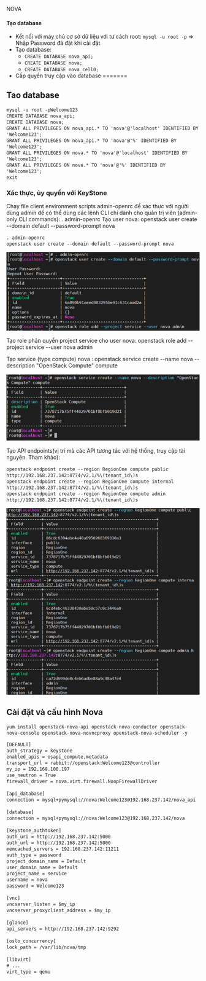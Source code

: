NOVA

#### Tạo database

- Kết nối với máy chủ cơ sở dữ liệu với tư cách root: `mysql -u root -p` => Nhập Password đã đặt khi cài đặt 
- Tạo database:
  - `CREATE DATABASE nova_api;`
  - `CREATE DATABASE nova;`
  - `CREATE DATABASE nova_cell0;`
- Cấp quyền truy cập vào database
=======

## Tao database


```
mysql -u root -pWelcome123
CREATE DATABASE nova_api;
CREATE DATABASE nova;
GRANT ALL PRIVILEGES ON nova_api.* TO 'nova'@'localhost' IDENTIFIED BY 'Welcome123';
GRANT ALL PRIVILEGES ON nova_api.* TO 'nova'@'%' IDENTIFIED BY 'Welcome123';
GRANT ALL PRIVILEGES ON nova.* TO 'nova'@'localhost' IDENTIFIED BY 'Welcome123';
GRANT ALL PRIVILEGES ON nova.* TO 'nova'@'%' IDENTIFIED BY 'Welcome123';
exit
```
###  Xác thực, ủy quyền với KeyStone
Chạy file client environment scripts admin-openrc để xác thực với người dùng admin để có thể dùng các lệnh CLI chỉ dành cho quản trị viên (admin-only CLI commands): . admin-openrc
Tạo user nova: openstack user create --domain default --password-prompt nova

```
. admin-openrc
openstack user create --domain default --password-prompt nova
```

![](./Image/1.png)

Tạo role phân quyền project service cho user nova: openstack role add --project service --user nova admin

Tạo service (type compute) nova : openstack service create --name nova --description "OpenStack Compute" compute

![](./Image/2.png)

Tạo API endpoints(vị trí mà các API tương tác với hệ thống, truy cập tài nguyên. Tham khảo):

```
openstack endpoint create --region RegionOne compute public http://192.168.237.142:8774/v2.1/%\(tenant_id\)s
openstack endpoint create --region RegionOne compute internal http://192.168.237.142:8774/v2.1/%\(tenant_id\)s
openstack endpoint create --region RegionOne compute admin http://192.168.237.142:8774/v2.1/%\(tenant_id\)s
```

![](./Image/3.png)


## Cài đặt và cấu hình Nova
```
yum install openstack-nova-api openstack-nova-conductor openstack-nova-console openstack-nova-novncproxy openstack-nova-scheduler -y
```

```
[DEFAULT]
auth_strategy = keystone
enabled_apis = osapi_compute,metadata
transport_url = rabbit://openstack:Welcome123@controller
my_ip = 192.168.100.197
use_neutron = True
firewall_driver = nova.virt.firewall.NoopFirewallDriver

[api_database]
connection = mysql+pymysql://nova:Welcome123@192.168.237.142/nova_api

[database]
connection = mysql+pymysql://nova:Welcome123@192.168.237.142/nova

[keystone_authtoken]
auth_uri = http://192.168.237.142:5000
auth_url = http://192.168.237.142:5000
memcached_servers = 192.168.237.142:11211
auth_type = password
project_domain_name = Default
user_domain_name = Default
project_name = service
username = nova
password = Welcome123

[vnc]
vncserver_listen = $my_ip
vncserver_proxyclient_address = $my_ip

[glance]
api_servers = http://192.168.237.142:9292

[oslo_concurrency]
lock_path = /var/lib/nova/tmp

[libvirt]
# ...
virt_type = qemu
```

